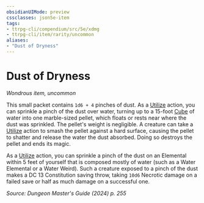 ```yaml
---
obsidianUIMode: preview
cssclasses: json5e-item
tags:
- ttrpg-cli/compendium/src/5e/xdmg
- ttrpg-cli/item/rarity/uncommon
aliases: 
- "Dust of Dryness"
---
```

# Dust of Dryness
*Wondrous item, uncommon*  



This small packet contains `1d6 + 4` pinches of dust. As a [Utilize](Misc%20Files/CLI/rules/actions.md#Utilize) action, you can sprinkle a pinch of the dust over water, turning up to a 15-foot [Cube](Misc%20Files/CLI/rules/variant-rules/cube-area-of-effect-xphb.md) of water into one marble-sized pellet, which floats or rests near where the dust was sprinkled. The pellet's weight is negligible. A creature can take a [Utilize](Misc%20Files/CLI/rules/actions.md#Utilize) action to smash the pellet against a hard surface, causing the pellet to shatter and release the water the dust absorbed. Doing so destroys the pellet and ends its magic.

As a [Utilize](Misc%20Files/CLI/rules/actions.md#Utilize) action, you can sprinkle a pinch of the dust on an Elemental within 5 feet of yourself that is composed mostly of water (such as a Water Elemental or a Water Weird). Such a creature exposed to a pinch of the dust makes a DC 13 Constitution saving throw, taking `10d6` Necrotic damage on a failed save or half as much damage on a successful one.

*Source: Dungeon Master's Guide (2024) p. 255*